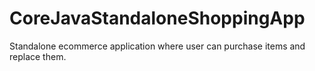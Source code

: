 # CoreJavaStandaloneShoppingApp
Standalone ecommerce application where user can purchase items and replace them.
